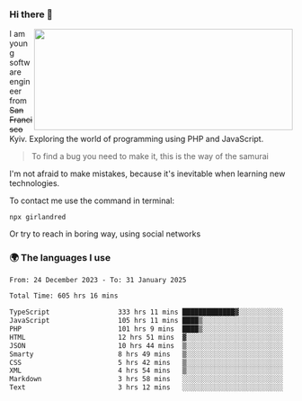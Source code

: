 ### Hi there 👋  

<img align='right' src="https://github-readme-stats.vercel.app/api?username=girlandred&count_private=true&show_icons=true&include_all_commits=true&hide_rank=true&hide_title=true&theme=buefy&card_width=300" width=460 height=180>


I am young software engineer from ~~San Francisco~~ Kyiv. Exploring the world of programming using PHP and JavaScript.


> To find a bug you need to make it, this is the way of the samurai



I'm not afraid to make mistakes, because it's inevitable when learning new technologies.

To contact me use the command in terminal:

```
npx girlandred
```

Or try to reach in boring way, using social networks


### 🌍 The languages I use

<!--START_SECTION:waka-->

```txt
From: 24 December 2023 - To: 31 January 2025

Total Time: 605 hrs 16 mins

TypeScript                 333 hrs 11 mins █████████████▓░░░░░░░░░░░   55.04 %
JavaScript                 105 hrs 11 mins ████▒░░░░░░░░░░░░░░░░░░░░   17.37 %
PHP                        101 hrs 9 mins  ████▒░░░░░░░░░░░░░░░░░░░░   16.71 %
HTML                       12 hrs 51 mins  ▓░░░░░░░░░░░░░░░░░░░░░░░░   02.12 %
JSON                       10 hrs 44 mins  ▒░░░░░░░░░░░░░░░░░░░░░░░░   01.77 %
Smarty                     8 hrs 49 mins   ▒░░░░░░░░░░░░░░░░░░░░░░░░   01.46 %
CSS                        5 hrs 42 mins   ▒░░░░░░░░░░░░░░░░░░░░░░░░   00.94 %
XML                        4 hrs 54 mins   ▒░░░░░░░░░░░░░░░░░░░░░░░░   00.81 %
Markdown                   3 hrs 58 mins   ░░░░░░░░░░░░░░░░░░░░░░░░░   00.66 %
Text                       3 hrs 12 mins   ░░░░░░░░░░░░░░░░░░░░░░░░░   00.53 %
```

<!--END_SECTION:waka-->
